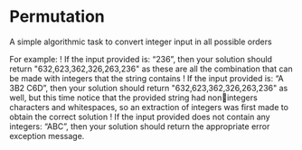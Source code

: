 # Permutation
A simple algorithmic task to convert integer input in all possible orders

For example:
! If the input provided is: “236”, then your solution should return 
"632,623,362,326,263,236" as these are all the combination that can be made with 
integers that the string contains
! If the input provided is: “A 3B2 C6D”, then your solution should return 
"632,623,362,326,263,236" as well, but this time notice that the provided string had nonintegers characters and whitespaces, so an extraction of integers was first made to 
obtain the correct solution
! If the input provided does not contain any integers: “ABC”, then your solution should 
return the appropriate error exception message.
